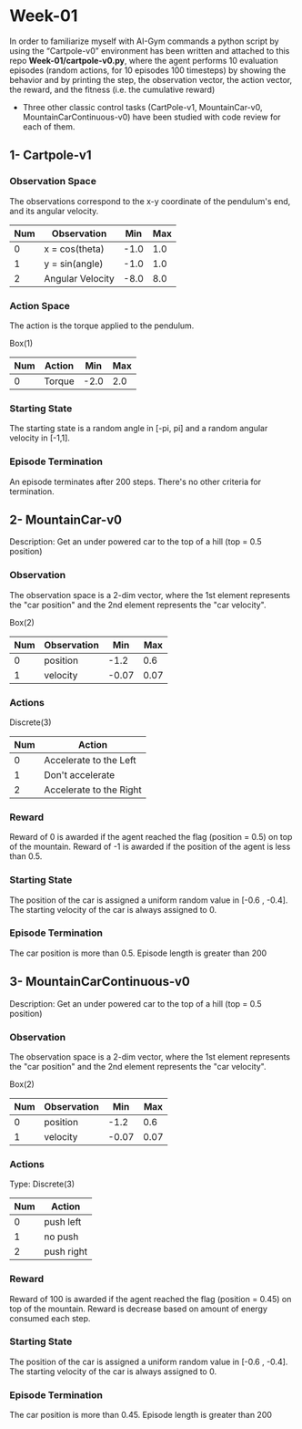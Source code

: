 
# Week-01

In order to familiarize myself with AI-Gym commands a python script by using the “Cartpole-v0” environment has been written and attached to this repo **Week-01/cartpole-v0.py**, where the agent performs 10 evaluation episodes (random actions, for 10 episodes 100 timesteps) by showing the behavior and by printing the step, the observation vector, the action vector, the reward, and the fitness (i.e. the cumulative reward)

- Three other classic control tasks (CartPole-v1, MountainCar-v0, MountainCarContinuous-v0) have been studied with code review for each of them.

## 1- Cartpole-v1

### Observation Space
The observations correspond to the x-y coordinate of the pendulum's end, and its angular velocity.

Num | Observation      | Min  | Max 
-----|------------------|------|-----
0   | x = cos(theta)   | -1.0 | 1.0 
1   | y = sin(angle)   | -1.0 | 1.0 
2   | Angular Velocity | -8.0 | 8.0 

### Action Space
The action is the torque applied to the pendulum.

Box(1)

Num | Action | Min  | Max 
-----|--------|------|-----
0   | Torque | -2.0 | 2.0 

### Starting State
The starting state is a random angle in [-pi, pi] and a random angular velocity in [-1,1].

### Episode Termination
An episode terminates after 200 steps. There's no other criteria for termination.

## 2- MountainCar-v0  

Description: Get an under powered car to the top of a hill (top = 0.5 position)

### Observation

The observation space is a 2-dim vector, where the 1st element represents the "car position" and the 2nd element represents the "car velocity".

Box(2)

Num | Observation  | Min  | Max  
----|--------------|------|----   
0   | position     | -1.2 | 0.6
1   | velocity     | -0.07| 0.07


### Actions

Discrete(3)

Num | Action
----|-------------
0   | Accelerate to the Left   
1   | Don't accelerate     
2   | Accelerate to the Right  

### Reward

Reward of 0 is awarded if the agent reached the flag
    (position = 0.5) on top of the mountain. Reward of -1 is awarded if the position of the agent is less than 0.5.
    
### Starting State

The position of the car is assigned a uniform random value in [-0.6 , -0.4]. The starting velocity of the car is always assigned to 0.
    
### Episode Termination

The car position is more than 0.5. Episode length is greater than 200

## 3- MountainCarContinuous-v0 

Description: Get an under powered car to the top of a hill (top = 0.5 position)

### Observation
The observation space is a 2-dim vector, where the 1st element represents the "car position" and the 2nd element represents the "car velocity".

Box(2)

Num | Observation  | Min  | Max  
----|--------------|------|----   
0   | position     | -1.2 | 0.6
1   | velocity     | -0.07| 0.07


### Actions

Type: Discrete(3)

Num | Action
----|-------------
0   | push left   
1   | no push     
2   | push right  

### Reward

Reward of 100 is awarded if the agent reached the flag (position = 0.45) on top of the mountain. Reward is decrease based on amount of energy consumed each step.

### Starting State

The position of the car is assigned a uniform random value in [-0.6 , -0.4]. The starting velocity of the car is always assigned to 0.

### Episode Termination

The car position is more than 0.45. Episode length is greater than 200
